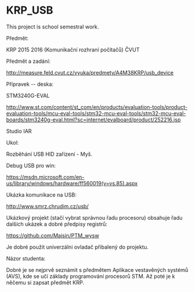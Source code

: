 # KRP_USB

This project is school semestral work.

Předmět:

KRP 2015 2016 (Komunikační rozhraní počítačů) ČVUT

Předmět a zadání:

http://measure.feld.cvut.cz/vyuka/predmety/A4M38KRP/usb_device

Přípravek -- deska:

STM3240G-EVAL

http://www.st.com/content/st_com/en/products/evaluation-tools/product-evaluation-tools/mcu-eval-tools/stm32-mcu-eval-tools/stm32-mcu-eval-boards/stm3240g-eval.html?sc=internet/evalboard/product/252216.jsp

Studio IAR

Ukol:

Rozběhání USB HID zařízení - Myš.

Debug USB pro win:

https://msdn.microsoft.com/en-us/library/windows/hardware/ff560019(v=vs.85).aspx

Ukázka komunikace na USB:

http://www.smrz.chrudim.cz/usb/

Ukázkový projekt (stačí vybrat správnou řadu procesoru) obsahuje řadu dalších ukázek a dobré předpisy registrů:

https://github.com/Majsin/PTM_wysw

Je dobré použit univerzálni ovladač přibalený do projektu.

Názor studenta:

Dobré je se nejprvě seznámit s předmětem Aplikace vestavěných systémů (AVS), kde se učí základy programování procesorů STM. Až poté je k něčemu si zapsat předmět KRP.
